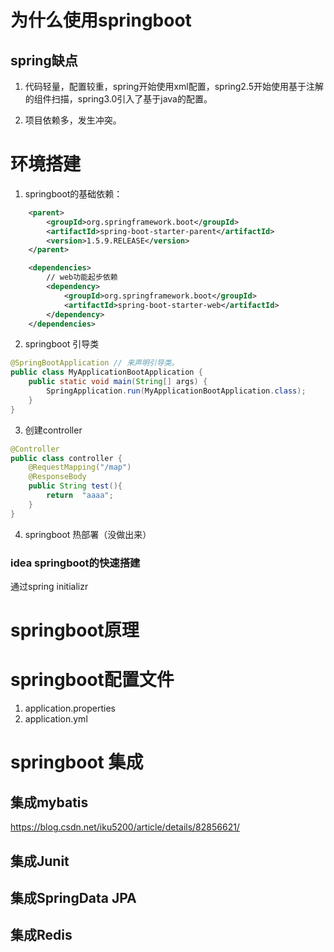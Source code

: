 # 为什么使用springboot

## spring缺点

1. 代码轻量，配置较重，spring开始使用xml配置，spring2.5开始使用基于注解的组件扫描，spring3.0引入了基于java的配置。

2. 项目依赖多，发生冲突。





# 环境搭建

1. springboot的基础依赖：

```xml
    <parent>
        <groupId>org.springframework.boot</groupId>
        <artifactId>spring-boot-starter-parent</artifactId>
        <version>1.5.9.RELEASE</version>
    </parent>

    <dependencies>
        // web功能起步依赖
        <dependency>
            <groupId>org.springframework.boot</groupId>
            <artifactId>spring-boot-starter-web</artifactId>
        </dependency>
    </dependencies>
```



2. springboot 引导类

```java
@SpringBootApplication // 来声明引导类。
public class MyApplicationBootApplication {
    public static void main(String[] args) {
        SpringApplication.run(MyApplicationBootApplication.class);
    }
}

```



3. 创建controller

```java
@Controller
public class controller {
    @RequestMapping("/map")
    @ResponseBody
    public String test(){
        return  "aaaa";
    }
}
```



4. springboot 热部署（没做出来）





### idea springboot的快速搭建

通过spring initializr





# springboot原理



# springboot配置文件

1. application.properties
2. application.yml





# springboot 集成

## 集成mybatis

https://blog.csdn.net/iku5200/article/details/82856621/

## 集成Junit

## 集成SpringData JPA

## 集成Redis
